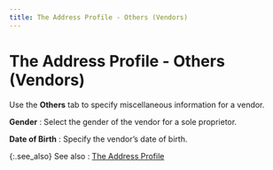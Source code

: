 ```yaml
---
title: The Address Profile - Others (Vendors)
---
```


# The Address Profile - Others (Vendors)


Use the **Others** tab to specify  miscellaneous information for a vendor.


**Gender**
: Select the gender of the vendor for a sole proprietor.


**Date of Birth**
: Specify the vendor’s date of birth.


{:.see_also}
See also
: [The  Address Profile]({{site.mv_baseurl}}/creating/address-tab/address/the_address_profile_vendor_steps.html)
